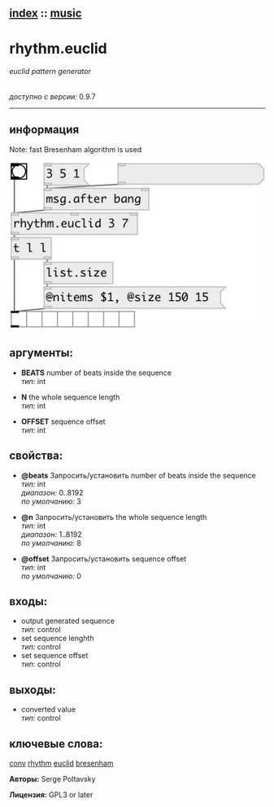 [index](index.html) :: [music](category_music.html)
---

# rhythm.euclid

###### euclid pattern generator

*доступно с версии:* 0.9.7

---


## информация
Note: fast Bresenham algorithm is used


[![example](../examples/img/rhythm.euclid.jpg)](../examples/pd/rhythm.euclid.pd)



## аргументы:

* **BEATS**
number of beats inside the sequence<br>
_тип:_ int<br>

* **N**
the whole sequence length<br>
_тип:_ int<br>

* **OFFSET**
sequence offset<br>
_тип:_ int<br>





## свойства:

* **@beats** 
Запросить/установить number of beats inside the sequence<br>
_тип:_ int<br>
_диапазон:_ 0..8192<br>
_по умолчанию:_ 3<br>

* **@n** 
Запросить/установить the whole sequence length<br>
_тип:_ int<br>
_диапазон:_ 1..8192<br>
_по умолчанию:_ 8<br>

* **@offset** 
Запросить/установить sequence offset<br>
_тип:_ int<br>
_по умолчанию:_ 0<br>



## входы:

* output generated sequence<br>
_тип:_ control
* set sequence lenghth<br>
_тип:_ control
* set sequence offset<br>
_тип:_ control



## выходы:

* converted value<br>
_тип:_ control



## ключевые слова:

[conv](keywords/conv.html)
[rhythm](keywords/rhythm.html)
[euclid](keywords/euclid.html)
[bresenham](keywords/bresenham.html)






**Авторы:** Serge Poltavsky




**Лицензия:** GPL3 or later





